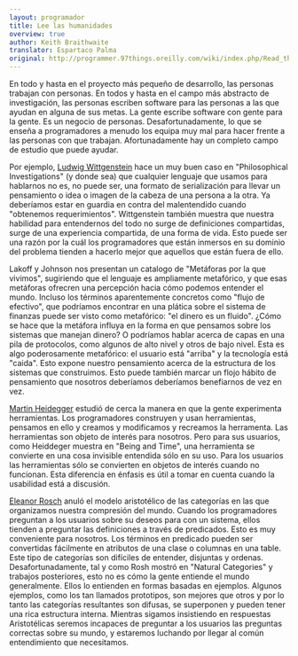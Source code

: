 ```yaml
---
layout: programador
title: Lee las humanidades
overview: true
author: Keith Braithwaite
translator: Espartaco Palma
original: http://programmer.97things.oreilly.com/wiki/index.php/Read_the_Humanities
---
```


En todo y hasta en el proyecto más pequeño de desarrollo, las personas trabajan con personas. En todos y hasta en el campo más abstracto de investigación, las personas escriben software para las personas a las que ayudan en alguna de sus metas. La gente escribe software con gente para la gente. Es un negocio de personas. Desafortunadamente, lo que se enseña a programadores a menudo los equipa muy mal para hacer frente a las personas con que trabajan. Afortunadamente hay un completo campo de estudio que puede ayudar.

Por ejemplo, [Ludwig Wittgenstein](https://en.wikipedia.org/wiki/Ludwig_Wittgenstein) hace un muy buen caso en "Philosophical Investigations" (y donde sea) que cualquier lenguaje que usamos para hablarnos no es, no puede ser, una formato de serialización para llevar un pensamiento o idea o imagen de la cabeza de una persona a la otra. Ya deberíamos estar en guardia en contra del malentendido cuando "obtenemos requerimientos". Wittgenstein también muestra que nuestra habilidad para entendernos del todo no surge de definiciones compartidas, surge de una experiencia compartida, de una forma de vida. Esto puede ser una razón por la cuál los programadores que están inmersos en su dominio del problema tienden a hacerlo mejor que aquellos que están fuera de ello.

Lakoff y Johnson nos presentan un catalogo de "Metáforas por la que vivimos", sugiriendo que el lenguaje es ampliamente metafórico, y que esas metáforas ofrecren una percepción hacia cómo podemos entender el mundo. Incluso los términos aparentemente concretos como "flujo de efectivo", que podríamos encontrar en una plática sobre el sistema de finanzas puede ser visto como metafórico: "el dinero es un fluido". ¿Cómo se hace que la metáfora influya en la forma en que pensamos sobre los sistemas que manejan dinero? O podríamos hablar acerca de capas en una pila de protocolos, como algunos de alto nivel y otros de bajo nivel. Esta es algo poderosamente metafórico: el usuario está "arriba" y la tecnología está "caida". Esto expone nuestro pensamiento acerca de la estructura de los sistemas que construimos. Esto puede también marcar un flojo hábito de pensamiento que nosotros deberíamos deberíamos benefiarnos de vez en vez.

[Martin Heidegger](https://en.wikipedia.org/wiki/Martin_Heidegger) estudió de cerca la manera en que la gente experimenta herramientas. Los programadores construyen y usan herramientas, pensamos en ello y creamos y modificamos y recreamos la herramenta. Las herramientas son objeto de interés para nosotros. Pero para sus usuarios, como Heiddeger muestra en "Being and Time", una herramienta se convierte en una cosa invisible entendida sólo en su uso. Para los usuarios las herramientas sólo se convierten en objetos de interés cuando no funcionan. Esta diferencia en énfasis es útil a tomar en cuenta cuando la usabilidad está a discusión.

[Eleanor Rosch](https://en.wikipedia.org/wiki/Eleanor_Rosch) anuló el modelo aristotélico de las categorías en las que organizamos nuestra compresión del mundo. Cuando los programadores preguntan a los usuarios sobre su deseos para con un sistema, ellos tienden a preguntar las definiciones a través de predicados. Esto es muy conveniente para nosotros. Los términos en predicado pueden ser convertidas fácilmente en atributos de una clase o columnas en una table. Este tipo de categorías son difíciles de entender, disjuntas y ordenas. Desafortunadamente, tal y como Rosh mostró en "Natural Categories" y trabajos posteriores, esto no es cómo la gente entiende el mundo generalmente. Ellos lo entienden en formas basadas en ejemplos. Algunos ejemplos, como los tan llamados prototipos, son mejores que otros y por lo tanto las categorías resultantes son difusas, se superponen y pueden tener una rica estructura interna. Mientras sigamos insistiendo en respuestas Aristotélicas seremos incapaces de preguntar a los usuarios las preguntas correctas sobre su mundo, y estaremos luchando por llegar al común entendimiento que necesitamos.


